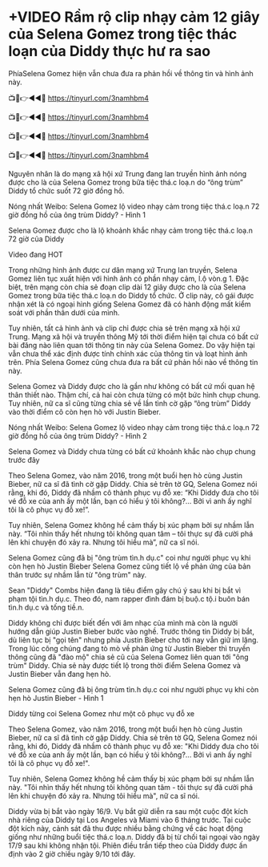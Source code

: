 # +VIDEO Rầm rộ clip nhạy cảm 12 giây của Selena Gomez trong tiệc thác loạn của Diddy thực hư ra sao


PhíaSelena Gomez hiện vẫn chưa đưa ra phản hồi về thông tin và hình ảnh này.

📺📱👉◄◄🔴 https://tinyurl.com/3namhbm4

📺📱👉◄◄🔴 https://tinyurl.com/3namhbm4

📺📱👉◄◄🔴 https://tinyurl.com/3namhbm4

📺📱👉◄◄🔴 https://tinyurl.com/3namhbm4


Nguyên nhân là do mạng xã hội xứ Trung đang lan truyền hình ảnh nóng được cho là của Selena Gomez trong bữa tiệc thá.c loạ.n do “ông trùm” Diddy tổ chức suốt 72 giờ đồng hồ.


Nóng nhất Weibo: Selena Gomez lộ video nhạy cảm trong tiệc thá.c loạ.n 72 giờ đồng hồ của ông trùm Diddy? - Hình 1

Selena Gomez được cho là lộ khoảnh khắc nhạy cảm trong tiệc thá.c loạ.n 72 giờ của Diddy

Video đang HOT

Trong những hình ảnh được cư dân mạng xứ Trung lan truyền, Selena Gomez liên tục xuất hiện với hình ảnh có phần nhạy cảm, l.ộ vòn.g 1. Đặc biệt, trên mạng còn chia sẻ đoạn clip dài 12 giây được cho là của Selena Gomez trong bữa tiệc thá.c loạ.n do Diddy tổ chức. Ở clip này, cô gái được nhận xét là có ngoại hình giống Selena Gomez đã có hành động mất kiểm soát với phần thân dưới của mình.

Tuy nhiên, tất cả hình ảnh và clip chỉ được chia sẻ trên mạng xã hội xứ Trung. Mạng xã hội và truyền thông Mỹ tới thời điểm hiện tại chưa có bất cứ bài đăng nào liên quan tới thông tin này của Selena Gomez. Do vậy hiện tại vẫn chưa thể xác định được tính chính xác của thông tin và loạt hình ảnh trên. Phía Selena Gomez cũng chưa đưa ra bất cứ phản hồi nào về thông tin này.

Selena Gomez và Diddy được cho là gần như không có bất cứ mối quan hệ thân thiết nào. Thậm chí, cả hai còn chưa từng có một bức hình chụp chung. Tuy nhiên, nữ ca sĩ cũng từng chia sẻ về lần tình cờ gặp “ông trùm” Diddy vào thời điểm cô còn hẹn hò với Justin Bieber.

Nóng nhất Weibo: Selena Gomez lộ video nhạy cảm trong tiệc thá.c loạ.n 72 giờ đồng hồ của ông trùm Diddy? - Hình 2


Selena Gomez và Diddy chưa từng có bất cứ khoảnh khắc nào chụp chung trước đây

Theo Selena Gomez, vào năm 2016, trong một buổi hẹn hò cùng Justin Bieber, nữ ca sĩ đã tình cờ gặp Diddy. Chia sẻ trên tờ GQ, Selena Gomez nói rằng, khi đó, Diddy đã nhầm cô thành phục vụ đỗ xe: “Khi Diddy đưa cho tôi vé đỗ xe của anh ấy một lần, bạn có hiểu ý tôi không?… Bởi vì anh ấy nghĩ tôi là cô phục vụ đỗ xe!”.

Tuy nhiên, Selena Gomez không hề cảm thấy bị xúc phạm bởi sự nhầm lẫn này. “Tôi nhìn thấy hết nhưng tôi không quan tâm – tôi thực sự đã cười phá lên khi chuyện đó xảy ra. Nhưng tôi hiểu mà”, nữ ca sĩ nói.

Selena Gomez cũng đã bị "ông trùm tìn.h dụ.c" coi như người phục vụ khi còn hẹn hò Justin Bieber
Selena Gomez cũng tiết lộ về phản ứng của bản thân trước sự nhầm lẫn từ "ông trùm" này.

Sean "Diddy" Combs hiện đang là tiêu điểm gây chú ý sau khi bị bắt vì phạm tội tìn.h dụ.c. Theo đó, nam rapper đình đám bị buộ.c tộ.i buôn bán tìn.h dụ.c và tống tiề.n.

Diddy không chỉ được biết đến với âm nhạc của mình mà còn là người hướng dẫn giúp Justin Bieber bước vào nghề. Trước thông tin Diddy bị bắt, dù liên tục bị "gọi tên" nhưng phía Justin Bieber cho tới nay vẫn giữ im lặng. Trong lúc công chúng đang tò mò về phản ứng từ Justin Bieber thì truyền thông cũng đã "đào mộ" chia sẻ cũ của Selena Gomez liên quan tới "ông trùm" Diddy. Chia sẻ này được tiết lộ trong thời điểm Selena Gomez và Justin Bieber vẫn đang hẹn hò.

Selena Gomez cũng đã bị ông trùm tìn.h dụ.c coi như người phục vụ khi còn hẹn hò Justin Bieber - Hình 1


Diddy từng coi Selena Gomez như một cô phục vụ đỗ xe

Theo Selena Gomez, vào năm 2016, trong một buổi hẹn hò cùng Justin Bieber, nữ ca sĩ đã tình cờ gặp Diddy. Chia sẻ trên tờ GQ, Selena Gomez nói rằng, khi đó, Diddy đã nhầm cô thành phục vụ đỗ xe: "Khi Diddy đưa cho tôi vé đỗ xe của anh ấy một lần, bạn có hiểu ý tôi không?... Bởi vì anh ấy nghĩ tôi là cô phục vụ đỗ xe!".

Tuy nhiên, Selena Gomez không hề cảm thấy bị xúc phạm bởi sự nhầm lẫn này. "Tôi nhìn thấy hết nhưng tôi không quan tâm - tôi thực sự đã cười phá lên khi chuyện đó xảy ra. Nhưng tôi hiểu mà", nữ ca sĩ nói.

Diddy vừa bị bắt vào ngày 16/9. Vụ bắt giữ diễn ra sau một cuộc đột kích nhà riêng của Diddy tại Los Angeles và Miami vào 6 tháng trước. Tại cuộc đột kích này, cảnh sát đã thu được nhiều bằng chứng về các hoạt động giống như những buổi tiệc thá.c loạ.n. Diddy đã bị từ chối tại ngoại vào ngày 17/9 sau khi không nhận tội. Phiên điều trần tiếp theo của Diddy được ấn định vào 2 giờ chiều ngày 9/10 tới đây.
